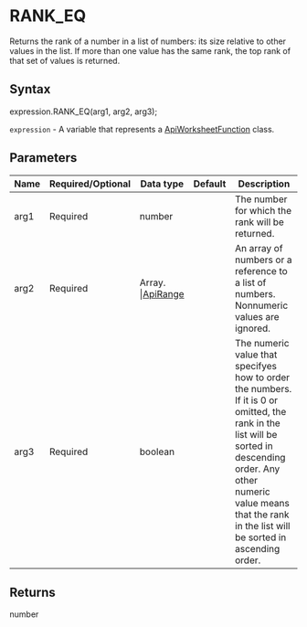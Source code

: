 # RANK_EQ

Returns the rank of a number in a list of numbers: its size relative to other values in the list. If more than one value has the same rank, the top rank of that set of values is returned.

## Syntax

expression.RANK_EQ(arg1, arg2, arg3);

`expression` - A variable that represents a [ApiWorksheetFunction](../ApiWorksheetFunction.md) class.

## Parameters

| **Name** | **Required/Optional** | **Data type** | **Default** | **Description** |
| ------------- | ------------- | ------------- | ------------- | ------------- |
| arg1 | Required | number |  | The number for which the rank will be returned. |
| arg2 | Required | Array.<number> &#124;[ApiRange](../../ApiRange/ApiRange.md) |  | An array of numbers or a reference to a list of numbers. Nonnumeric values are ignored. |
| arg3 | Required | boolean |  | The numeric value that specifyes how to order the numbers. If it is 0 or omitted, the rank in the list will be sorted in descending order. Any other numeric value means that the rank in the list will be sorted in ascending order. |

## Returns

number
